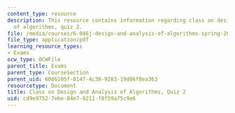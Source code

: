 ```yaml
---
content_type: resource
description: This resource contains information regarding class on design and analysis
  of algorithms, quiz 2.
file: /media/courses/6-046j-design-and-analysis-of-algorithms-spring-2015/cd9e97527ebe84e79211f8f59a75c9e6_MIT6_046JS15_quiz2.pdf
file_type: application/pdf
learning_resource_types:
- Exams
ocw_type: OCWFile
parent_title: Exams
parent_type: CourseSection
parent_uid: 6086105f-0147-4c30-9283-19d86f8ea363
resourcetype: Document
title: Class on Design and Analysis of Algorithms, Quiz 2
uid: cd9e9752-7ebe-84e7-9211-f8f59a75c9e6
---
```

